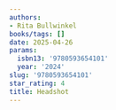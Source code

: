 ```yaml
---
authors:
- Rita Bullwinkel
books/tags: []
date: 2025-04-26
params:
  isbn13: '9780593654101'
  year: '2024'
slug: '9780593654101'
star_rating: 4
title: Headshot
---
```



<!--more-->